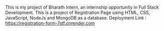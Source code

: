 This is my project of Bharath Intern, an internship opportunity in Full Stack Development. This is a project of Registration Page using HTML, CSS, JavaScript, NodeJs and MongoDB as a database.
Deployment Link : https://registration-form-7stf.onrender.com
